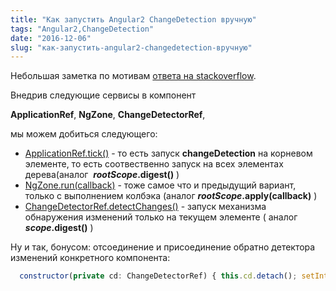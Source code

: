 ```yaml
---
title: "Как запустить Angular2 ChangeDetection вручную"
tags: "Angular2,ChangeDetection"
date: "2016-12-06"
slug: "как-запустить-angular2-changedetection-вручную"
---
```


Небольшая заметка по мотивам [ответа на stackoverflow](https://stackoverflow.com/a/34829089/274500).

Внедрив следующие сервисы в компонент

**ApplicationRef**, **NgZone**, **ChangeDetectorRef**,

мы можем добиться следующего:

- [ApplicationRef.tick()](https://angular.io/docs/ts/latest/api/core/index/ApplicationRef-class.html#!#tick-anchor) - то есть запуск **changeDetection** на корневом элементе, то есть соотвественно запуск на всех элементах дерева(аналог  **$rootScope.$digest()** )
- [NgZone.run(callback)](https://angular.io/docs/ts/latest/api/core/index/NgZone-class.html#!#run-anchor) - тоже самое что и предыдущий вариант, только с выполнением колбэка (аналог **$rootScope.$apply(callback)** )
- [ChangeDetectorRef.detectChanges()](https://angular.io/docs/ts/latest/api/core/index/ChangeDetectorRef-class.html#!#detectChanges-anchor) - запуск механизма обнаружения изменений только на текущем элементе ( аналог **$scope.$digest()** )

Ну и так, бонусом: отсоединение и присоединение обратно детектора изменений конкретного компонента:

```javascript 
  constructor(private cd: ChangeDetectorRef) { this.cd.detach(); setInterval(() => { this.cd.detectChanges(); }, 5000); }  
 ```
